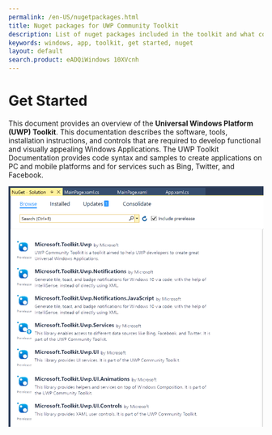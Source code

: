 ```yaml
---
permalink: /en-US/nugetpackages.html
title: Nuget packages for UWP Community Toolkit
description: List of nuget packages included in the toolkit and what controls are in each of them
keywords: windows, app, toolkit, get started, nuget
layout: default
search.product: eADQiWindows 10XVcnh
---
```


# Get Started  
This document provides an overview of the **Universal Windows Platform (UWP) Toolkit**. This documentation describes the software, tools, installation instructions, and controls that are required to develop functional and visually appealing Windows Applications. The UWP Toolkit Documentation provides code syntax and samples to create applications on PC and mobile platforms and for services such as Bing, Twitter, and Facebook. 


![nuget packages](/resources/images/NugetPackages.png "Nuget Packages")